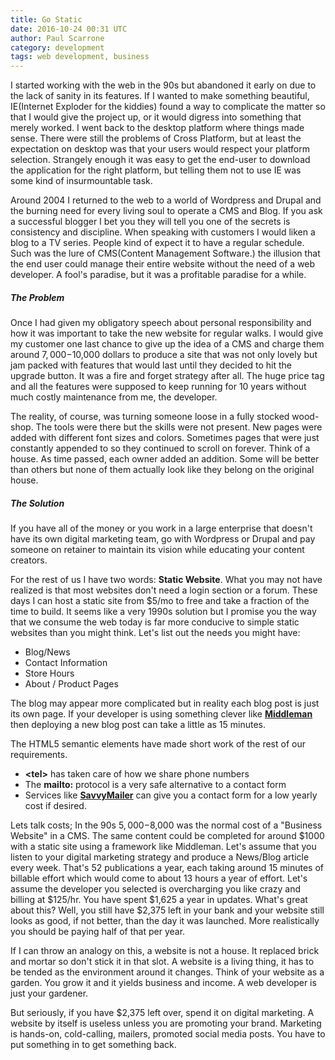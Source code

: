 ```yaml
---
title: Go Static
date: 2016-10-24 00:31 UTC
author: Paul Scarrone
category: development
tags: web development, business
---
```


I started working with the web in the 90s but abandoned it early on due to the lack of sanity in its features. If I wanted to make something beautiful, IE(Internet Exploder for the kiddies) found a way to complicate the matter so that I would give the project up, or it would digress into something that merely worked. I went back to the desktop platform where things made sense. There were still the problems of Cross Platform, but at least the expectation on desktop was that your users would respect your platform selection. Strangely enough it was easy to get the end-user to download the application for the right platform, but telling them not to use IE was some kind of insurmountable task.

Around 2004 I returned to the web to a world of Wordpress and Drupal and the burning need for every living soul to operate a CMS and Blog. If you ask a successful blogger I bet you they will tell you one of the secrets is consistency and discipline. When speaking with customers I would liken a blog to a TV series. People kind of expect it to have a regular schedule. Such was the lure of CMS(Content Management Software.) the illusion that the end user could manage their entire website without the need of a web developer. A fool's paradise, but it was a profitable paradise for a while.

##### The Problem

Once I had given my obligatory speech about personal responsibility and how it was important to take the new website for regular walks. I would give my customer one last chance to give up the idea of a CMS and charge them around $7,000-$10,000 dollars to produce a site that was not only lovely but jam packed with features that would last until they decided to hit the upgrade button. It was a fire and forget strategy after all. The huge price tag and all the features were supposed to keep running for 10 years without much costly maintenance from me, the developer.

The reality, of course, was turning someone loose in a fully stocked wood-shop. The tools were there but the skills were not present. New pages were added with different font sizes and colors. Sometimes pages that were just constantly appended to so they continued to scroll on forever. Think of a house. As time passed, each owner added an addition. Some will be better than others but none of them actually look like they belong on the original house.

##### The Solution

If you have all of the money or you work in a large enterprise that doesn't have its own digital marketing team, go with Wordpress or Drupal and pay someone on retainer to maintain its vision while educating your content creators.

For the rest of us I have two words: <b>Static Website</b>. What you may not have realized is that most websites don't need a login section or a forum. These days I can host a static site from $5/mo to free and take a fraction of the time to build. It seems like a very 1990s solution but I promise you the way that we consume the web today is far more conducive to simple static websites than you might think. Let's list out the needs you might have:

- Blog/News
- Contact Information
- Store Hours
- About / Product Pages

The blog may appear more complicated but in reality each blog post is just its own page. If your developer is using something clever like <b>[Middleman](https://middlemanapp.com)</b> then deploying a new blog post can take a little as 15 minutes.

The HTML5 semantic elements have made short work of the rest of our requirements.

- <b>&lt;tel&gt;</b> has taken care of how we share phone numbers
- The <b>mailto:</b> protocol is a very safe alternative to a contact form
- Services like <b>[SavvyMailer](http://localhost:4567/#products)</b> can give you a contact form for a low yearly cost if desired.

Lets talk costs; In the 90s $5,000-$8,000 was the normal cost of a "Business Website" in a CMS. The same content could be completed for around $1000 with a static site using a framework like Middleman. Let's assume that you listen to your digital marketing strategy and produce a News/Blog article every week. That's 52 publications a year, each taking around 15 minutes of billable effort which would come to about 13 hours a year of effort. Let's assume the developer you selected is overcharging you like crazy and billing at $125/hr. You have spent $1,625 a year in updates. What's great about this? Well, you still have $2,375 left in your bank and your website still looks as good, if not better, than the day it was launched. More realistically you should be paying half of that per year.

If I can throw an analogy on this, a website is not a house. It replaced brick and mortar so don't stick it in that slot. A website is a living thing, it has to be tended as the environment around it changes. Think of your website as a garden. You grow it and it yields business and income. A web developer is just your gardener.

But seriously, if you have $2,375 left over, spend it on digital marketing. A website by itself is useless unless you are promoting your brand. Marketing is hands-on, cold-calling, mailers, promoted social media posts. You have to put something in to get something back.
